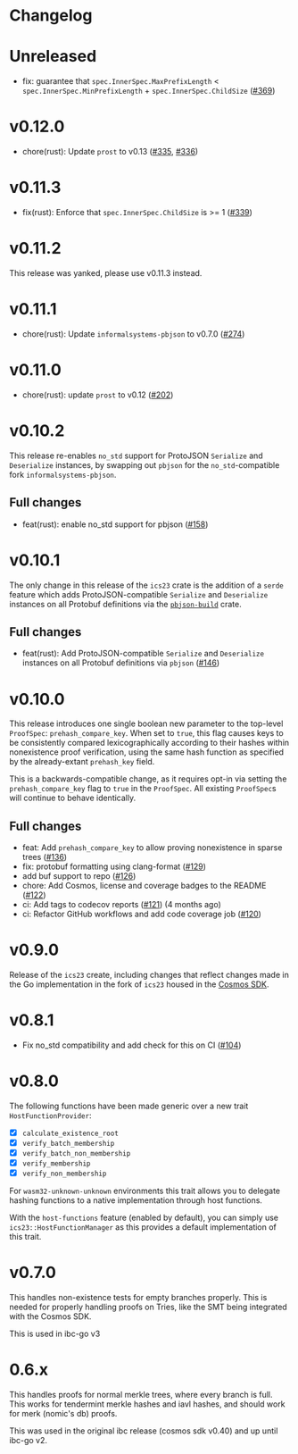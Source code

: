 # Changelog

# Unreleased

- fix: guarantee that `spec.InnerSpec.MaxPrefixLength` < `spec.InnerSpec.MinPrefixLength` + `spec.InnerSpec.ChildSize` ([#369](https://github.com/cosmos/ics23/pull/369))

# v0.12.0

- chore(rust): Update `prost` to v0.13 ([#335](https://github.com/cosmos/ics23/pull/335), [#336](https://github.com/cosmos/ics23/pull/336))

# v0.11.3

- fix(rust): Enforce that `spec.InnerSpec.ChildSize` is >= 1  ([#339](https://github.com/cosmos/ics23/pull/339))

# v0.11.2

This release was yanked, please use v0.11.3 instead.

# v0.11.1

- chore(rust): Update `informalsystems-pbjson` to v0.7.0 ([#274](https://github.com/cosmos/ics23/pull/274))

# v0.11.0

- chore(rust): update `prost` to v0.12 ([#202](https://github.com/cosmos/ics23/pull/202))

# v0.10.2

This release re-enables `no_std` support for ProtoJSON `Serialize` and `Deserialize` instances,
by swapping out `pbjson` for the `no_std`-compatible fork `informalsystems-pbjson`.

## Full changes

- feat(rust): enable no_std support for pbjson ([#158](https://github.com/cosmos/ics23/pull/146))

# v0.10.1

The only change in this release of the `ics23` crate is the addition of a `serde` feature
which adds ProtoJSON-compatible `Serialize` and `Deserialize` instances on all Protobuf definitions via
the [`pbjson-build`](https://docs.rs/pbjson-build/latest/pbjson_build/) crate.

## Full changes

- feat(rust): Add ProtoJSON-compatible `Serialize` and `Deserialize` instances on all Protobuf definitions via `pbjson` ([#146](https://github.com/cosmos/ics23/pull/146))

# v0.10.0

This release introduces one single boolean new parameter to the top-level `ProofSpec`: `prehash_compare_key`.
When set to `true`, this flag causes keys to be consistently compared lexicographically according to their hashes
within nonexistence proof verification, using the same hash function as specified by the already-extant `prehash_key` field.

This is a backwards-compatible change, as it requires opt-in via setting the `prehash_compare_key` flag to `true` in the `ProofSpec`.
All existing `ProofSpec`s will continue to behave identically.

## Full changes

- feat: Add `prehash_compare_key` to allow proving nonexistence in sparse trees ([#136](https://github.com/cosmos/ics23/pull/136))
- fix: protobuf formatting using clang-format ([#129](https://github.com/cosmos/ics23/pull/129))
- add buf support to repo ([#126](https://github.com/cosmos/ics23/pull/126))
- chore: Add Cosmos, license and coverage badges to the README ([#122](https://github.com/cosmos/ics23/pull/122))
- ci: Add tags to codecov reports ([#121](https://github.com/cosmos/ics23/pull/121)) (4 months ago)
- ci: Refactor GitHub workflows and add code coverage job ([#120](https://github.com/cosmos/ics23/pull/120))

# v0.9.0

Release of the `ics23` create, including changes that reflect changes made in the Go implementation in the fork of `ics23` housed in the [Cosmos SDK](http://github.com/cosmos/cosmos-sdk).

# v0.8.1

- Fix no\_std compatibility and add check for this on CI ([#104](https://github.com/confio/ics23/pull/104))

# v0.8.0

The following functions have been made generic over a new trait `HostFunctionProvider`:

- [x] `calculate_existence_root`
- [x] `verify_batch_membership`
- [x] `verify_batch_non_membership`
- [x] `verify_membership`
- [x] `verify_non_membership`

For `wasm32-unknown-unknown` environments this trait allows you to delegate hashing functions to a native implementation  through host functions.

With the `host-functions` feature (enabled by default), you can simply use `ics23::HostFunctionManager` as this provides a default implementation of this trait.

# v0.7.0

This handles non-existence tests for empty branches properly. This
is needed for properly handling proofs on Tries, like the SMT being
integrated with the Cosmos SDK.

This is used in ibc-go v3

# 0.6.x

This handles proofs for normal merkle trees, where every branch is full.
This works for tendermint merkle hashes and iavl hashes, and should work
for merk (nomic's db) proofs.

This was used in the original ibc release (cosmos sdk v0.40) and up until
ibc-go v2.
